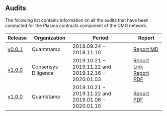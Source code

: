 ## Audits 

The following list contains information on all the audits that have been conducted for the Plasma contracts component of the OMG network. 

| Release | Organization | Period | Report |
|--|--|--|--|
| [v0.0.1](https://github.com/omisego/plasma-contracts/releases/tag/v0.0.1) | Quantstamp | 2018.09.24 - 2018.11.10 | [Report MD](https://github.com/omisego/plasma-contracts/blob/v0.0.1/docs/quantstamp-audit-3cc6097.md)|
| [v1.0.0](https://github.com/omisego/plasma-contracts/releases/tag/v1.0.0) | Consensys Diligence| 2019.10.21 - 2019.11.22 and 2019.12.16 - 2020.01.03 | [Report Link](https://diligence.consensys.net/audits/2020/01/omisego-morevp/) [Report PDF](./docs/Diligence_Morevp_Report.pdf)|
| [v1.0.0](https://github.com/omisego/plasma-contracts/releases/tag/v1.0.0) | Quantstamp | 2019.10.21 - 2019.11.22 and 2019.01.06 - 2020.01.10 |[Report PDF](./docs/Quantstamp_Plasma_Framework_Report.pdf) |